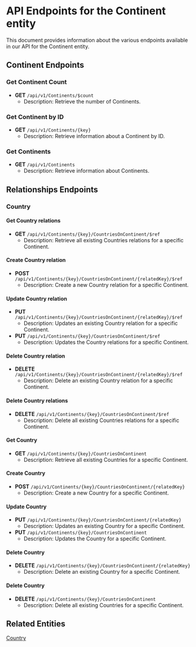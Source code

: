 # API Endpoints for the Continent entity

This document provides information about the various endpoints available in our API for the Continent entity.

## Continent Endpoints

### Get Continent Count
- **GET** `/api/v1/Continents/$count`
  - Description: Retrieve the number of Continents.

### Get Continent by ID
- **GET** `/api/v1/Continents/{key}`
  - Description: Retrieve information about a Continent by ID.
  
### Get Continents
- **GET** `/api/v1/Continents`
  - Description: Retrieve information about Continents.

## Relationships Endpoints

### Country

#### Get Country relations
- **GET** `/api/v1/Continents/{key}/CountriesOnContinent/$ref`
  - Description: Retrieve all existing Countries relations for a specific Continent.
  
#### Create Country relation
- **POST** `/api/v1/Continents/{key}/CountriesOnContinent/{relatedKey}/$ref`
  - Description: Create a new Country relation for a specific Continent.
  
#### Update Country relation
- **PUT** `/api/v1/Continents/{key}/CountriesOnContinent/{relatedKey}/$ref`
  - Description: Updates an existing Country relation for a specific Continent.
- **PUT** `/api/v1/Continents/{key}/CountriesOnContinent/$ref`
  - Description: Updates the Country relations for a specific Continent.

#### Delete Country relation
- **DELETE** `/api/v1/Continents/{key}/CountriesOnContinent/{relatedKey}/$ref`
  - Description: Delete an existing Country relation for a specific Continent.

#### Delete Country relations
- **DELETE** `/api/v1/Continents/{key}/CountriesOnContinent/$ref`
  - Description: Delete all existing Countries relations for a specific Continent.

#### Get Country
- **GET** `/api/v1/Continents/{key}/CountriesOnContinent`
  - Description: Retrieve all existing Countries for a specific Continent.
  
#### Create Country
- **POST** `/api/v1/Continents/{key}/CountriesOnContinent/{relatedKey}`
  - Description: Create a new Country for a specific Continent.
  
#### Update Country
- **PUT** `/api/v1/Continents/{key}/CountriesOnContinent/{relatedKey}`
  - Description: Updates an existing Country for a specific Continent.
- **PUT** `/api/v1/Continents/{key}/CountriesOnContinent`
  - Description: Updates the Country for a specific Continent.

#### Delete Country
- **DELETE** `/api/v1/Continents/{key}/CountriesOnContinent/{relatedKey}`
  - Description: Delete an existing Country for a specific Continent.

#### Delete Country
- **DELETE** `/api/v1/Continents/{key}/CountriesOnContinent`
  - Description: Delete all existing Countries for a specific Continent.

## Related Entities

[Country](CountryEndpoints.md)

